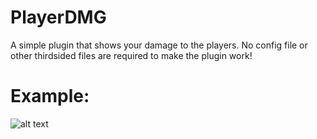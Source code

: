 # PlayerDMG
A simple plugin that shows your damage to the players.
No config file or other thirdsided files are required to make the plugin work!
# Example:
![alt text](https://i.imgur.com/F6f3q3o.png)
